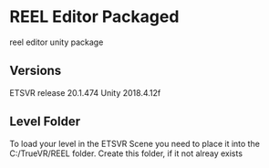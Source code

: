 # REEL Editor Packaged
reel editor unity package

## Versions
ETSVR release 20.1.474
Unity 2018.4.12f

## Level Folder
To load your level in the ETSVR Scene you need to place it into the C:/TrueVR/REEL folder. Create this folder, if it not alreay exists
